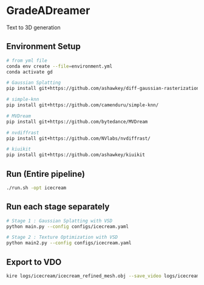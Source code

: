 # GradeADreamer
Text to 3D generation

## Environment Setup
```bash
# from yml file
conda env create --file=environment.yml
conda activate gd

# Gaussian Splatting
pip install git+https://github.com/ashawkey/diff-gaussian-rasterization

# simple-knn
pip install git+https://github.com/camenduru/simple-knn/

# MVDream
pip install git+https://github.com/bytedance/MVDream

# nvdiffrast
pip install git+https://github.com/NVlabs/nvdiffrast/

# kiuikit
pip install git+https://github.com/ashawkey/kiuikit
```

## Run (Entire pipeline)
```bash
./run.sh -opt icecream
```

## Run each stage separately
```bash
# Stage 1 : Gaussian Splatting with VSD
python main.py --config configs/icecream.yaml

# Stage 2 : Texture Optimization with VSD
python main2.py --config configs/icecream.yaml
```

## Export to VDO
```bash
kire logs/icecream/icecream_refined_mesh.obj --save_video logs/icecream_output_vdo.mp4 --wogui
```